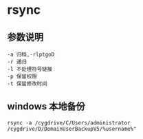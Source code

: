 # rsync

## 参数说明

```
-a 归档,-rlptgoD
-r 递归
-l 不处理符号链接
-p 保留权限
-t 保留修改时间
```

## windows 本地备份

`rsync -a /cygdrive/C/Users/administrator /cygdrive/D/DomainUserBackupV5/%username%"`